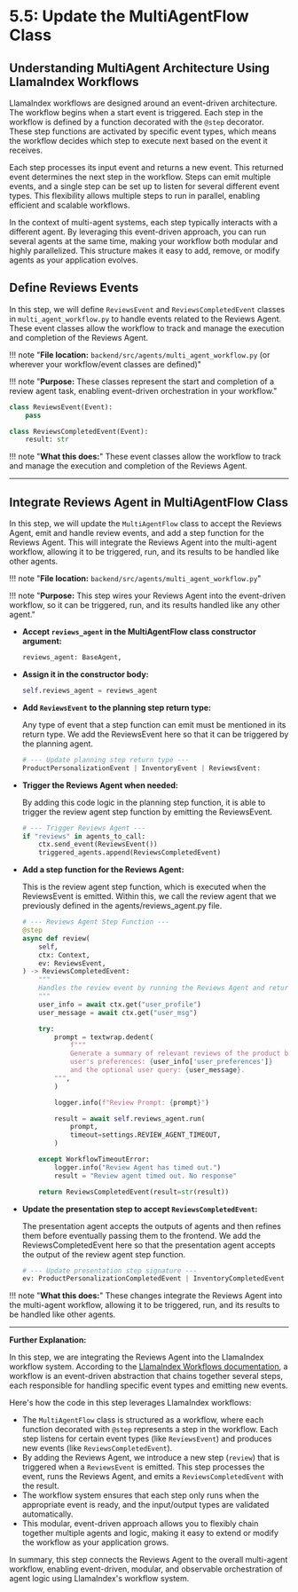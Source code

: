# 5.5: Update the MultiAgentFlow Class

## Understanding MultiAgent Architecture Using LlamaIndex Workflows

LlamaIndex workflows are designed around an event-driven architecture. The workflow begins when a start event is triggered. Each step in the workflow is defined by a function decorated with the `@step` decorator. These step functions are activated by specific event types, which means the workflow decides which step to execute next based on the event it receives.

Each step processes its input event and returns a new event. This returned event determines the next step in the workflow. Steps can emit multiple events, and a single step can be set up to listen for several different event types. This flexibility allows multiple steps to run in parallel, enabling efficient and scalable workflows.

In the context of multi-agent systems, each step typically interacts with a different agent. By leveraging this event-driven approach, you can run several agents at the same time, making your workflow both modular and highly parallelized. This structure makes it easy to add, remove, or modify agents as your application evolves.

## Define Reviews Events

In this step, we will define `ReviewsEvent` and `ReviewsCompletedEvent` classes in `multi_agent_workflow.py` to handle events related to the Reviews Agent. These event classes allow the workflow to track and manage the execution and completion of the Reviews Agent.

!!! note "**File location:** `backend/src/agents/multi_agent_workflow.py` (or wherever your workflow/event classes are defined)"

!!! note "**Purpose:** These classes represent the start and completion of a review agent task, enabling event-driven orchestration in your workflow."

```python
class ReviewsEvent(Event):
    pass

class ReviewsCompletedEvent(Event):
    result: str
```

!!! note "**What this does:**"
    These event classes allow the workflow to track and manage the execution and completion of the Reviews Agent.

---

## Integrate Reviews Agent in MultiAgentFlow Class

In this step, we will update the `MultiAgentFlow` class to accept the Reviews Agent, emit and handle review events, and add a step function for the Reviews Agent. This will integrate the Reviews Agent into the multi-agent workflow, allowing it to be triggered, run, and its results to be handled like other agents.

!!! note "**File location:** `backend/src/agents/multi_agent_workflow.py`"

!!! note "**Purpose:** This step wires your Reviews Agent into the event-driven workflow, so it can be triggered, run, and its results handled like any other agent."

- **Accept `reviews_agent` in the MultiAgentFlow class constructor argument:**

    ```python
    reviews_agent: BaseAgent,
    ```

- **Assign it in the constructor body:**
    ```python
    self.reviews_agent = reviews_agent
    ```

- **Add `ReviewsEvent` to the planning step return type:**

    Any type of event that a step function can emit must be mentioned in its return type. We add the ReviewsEvent here so that it can be triggered by the planning agent.
    ```python
    # --- Update planning step return type ---
    ProductPersonalizationEvent | InventoryEvent | ReviewsEvent:
    ```

- **Trigger the Reviews Agent when needed:**

    By adding this code logic in the planning step function, it is able to trigger the review agent step function by emitting the ReviewsEvent.
    ```python
    # --- Trigger Reviews Agent ---
    if "reviews" in agents_to_call:
        ctx.send_event(ReviewsEvent())
        triggered_agents.append(ReviewsCompletedEvent)
    ```

- **Add a step function for the Reviews Agent:**

    This is the review agent step function, which is executed when the ReviewsEvent is emitted. Within this, we call the review agent that we previously defined in the agents/reviews_agent.py file.
    ```python
    # --- Reviews Agent Step Function ---
    @step
    async def review(
        self,
        ctx: Context,
        ev: ReviewsEvent,
    ) -> ReviewsCompletedEvent:
        """
        Handles the review event by running the Reviews Agent and returning the result.
        """
        user_info = await ctx.get("user_profile")
        user_message = await ctx.get("user_msg")

        try:
            prompt = textwrap.dedent(
                f"""
                Generate a summary of relevant reviews of the product based on the
                user's preferences: {user_info['user_preferences']}
                and the optional user query: {user_message}.
            """,
            )

            logger.info(f"Review Prompt: {prompt}")

            result = await self.reviews_agent.run(
                prompt,
                timeout=settings.REVIEW_AGENT_TIMEOUT,
            )

        except WorkflowTimeoutError:
            logger.info("Review Agent has timed out.")
            result = "Review agent timed out. No response"

        return ReviewsCompletedEvent(result=str(result))
    ```

- **Update the presentation step to accept `ReviewsCompletedEvent`:**


    The presentation agent accepts the outputs of agents and then refines them before eventually passing them to the frontend. We add the ReviewsCompletedEvent here so that the presentation agent accepts the output of the review agent step function. 
    ```python
    # --- Update presentation step signature ---
    ev: ProductPersonalizationCompletedEvent | InventoryCompletedEvent | ReviewsCompletedEvent,
    ```

!!! note "**What this does:**"
    These changes integrate the Reviews Agent into the multi-agent workflow, allowing it to be triggered, run, and its results to be handled like other agents.

---

**Further Explanation:**

In this step, we are integrating the Reviews Agent into the LlamaIndex workflow system. According to the [LlamaIndex Workflows documentation](https://docs.llamaindex.ai/en/stable/module_guides/workflow/#workflows), a workflow is an event-driven abstraction that chains together several steps, each responsible for handling specific event types and emitting new events. 

Here's how the code in this step leverages LlamaIndex workflows:

- The `MultiAgentFlow` class is structured as a workflow, where each function decorated with `@step` represents a step in the workflow. Each step listens for certain event types (like `ReviewsEvent`) and produces new events (like `ReviewsCompletedEvent`).
- By adding the Reviews Agent, we introduce a new step (`review`) that is triggered when a `ReviewsEvent` is emitted. This step processes the event, runs the Reviews Agent, and emits a `ReviewsCompletedEvent` with the result.
- The workflow system ensures that each step only runs when the appropriate event is ready, and the input/output types are validated automatically.
- This modular, event-driven approach allows you to flexibly chain together multiple agents and logic, making it easy to extend or modify the workflow as your application grows.

In summary, this step connects the Reviews Agent to the overall multi-agent workflow, enabling event-driven, modular, and observable orchestration of agent logic using LlamaIndex's workflow system.
